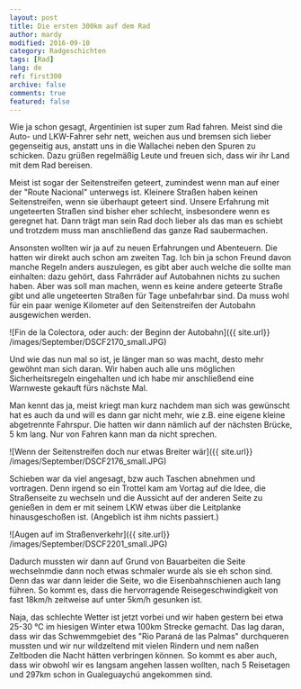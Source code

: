 ```yaml
---
layout: post
title: Die ersten 300km auf dem Rad
author: mardy
modified: 2016-09-10
category: Radgeschichten
tags: [Rad]
lang: de
ref: first300
archive: false
comments: true
featured: false
---
```


Wie ja schon gesagt, Argentinien ist super zum Rad fahren. Meist sind die Auto- und LKW-Fahrer sehr nett, weichen aus und bremsen sich lieber gegenseitig aus, anstatt uns in die Wallachei neben den Spuren zu schicken. Dazu grüßen regelmäßig Leute und freuen sich, dass wir ihr Land mit dem Rad bereisen. 

Meist ist sogar der Seitenstreifen geteert, zumindest wenn man auf einer der "Route Nacional" unterwegs ist. Kleinere Straßen haben keinen Seitenstreifen, wenn sie überhaupt geteert sind. Unsere Erfahrung mit ungeteerten Straßen sind bisher eher schlecht, insbesondere wenn es geregnet hat. Dann trägt man sein Rad doch lieber als das man es schiebt und trotzdem muss man anschließend das ganze Rad saubermachen. 

Ansonsten wollten wir ja auf zu neuen Erfahrungen und Abenteuern. Die hatten wir direkt auch schon am zweiten Tag. Ich bin ja schon Freund davon manche Regeln anders auszulegen, es gibt aber auch welche die sollte man einhalten: dazu gehört, dass Fahrräder auf Autobahnen nichts zu suchen haben. Aber was soll man machen, wenn es keine andere geteerte Straße gibt und alle ungeteerten Straßen für Tage unbefahrbar sind. Da muss wohl für ein paar wenige Kilometer auf den Seitenstreifen der Autobahn ausgewichen werden. 


![Fin de la Colectora, oder auch: der Beginn der Autobahn]({{ site.url}} /images/September/DSCF2170_small.JPG)

Und wie das nun mal so ist, je länger man so was macht, desto mehr gewöhnt man sich daran. Wir haben auch alle uns möglichen Sicherheitsregeln eingehalten und ich habe mir anschließend eine Warnweste gekauft fürs nächste Mal. 

Man kennt das ja, meist kriegt man kurz nachdem man sich was gewünscht hat es auch da und will es dann gar nicht mehr, wie z.B. eine eigene kleine abgetrennte Fahrspur. Die hatten wir dann nämlich auf der nächsten Brücke, 5 km lang. Nur von Fahren kann man da nicht sprechen.

![Wenn der Seitenstreifen doch nur etwas Breiter wär]({{ site.url}} /images/September/DSCF2176_small.JPG)

Schieben war da viel angesagt, bzw auch Taschen abnehmen und vortragen. Denn irgend so ein Trottel kam am Vortag auf die Idee, die Straßenseite zu wechseln und die Aussicht auf der anderen Seite zu genießen in dem er mit seinem LKW etwas über die Leitplanke hinausgeschoßen ist. (Angeblich ist ihm nichts passiert.) 

![Augen auf im Straßenverkehr]({{ site.url}} /images/September/DSCF2201_small.JPG)

Dadurch mussten wir dann auf Grund von Bauarbeiten die Seite wechselnmdie dann noch etwas schmaler wurde als sie eh schon sind. Denn das war dann leider die Seite, wo die Eisenbahnschienen auch lang führen. So kommt es, dass die hervorragende Reisegeschwindigkeit von fast 18km/h zeitweise auf unter 5km/h gesunken ist.

Naja, das schlechte Wetter ist jetzt vorbei und wir haben gestern bei etwa 25-30 °C im hiesigen Winter etwa 100km Strecke gemacht. Das lag daran, dass wir das Schwemmgebiet des "Rio Paraná de las Palmas" durchqueren mussten und wir nur wildzeltend mit vielen Rindern und nem naßen Zeltboden die Nacht hätten verbringen können. So kommt es aber auch, dass wir obwohl wir es langsam angehen lassen wollten, nach 5 Reisetagen und 297km schon in Gualeguaychú angekommen sind.  
